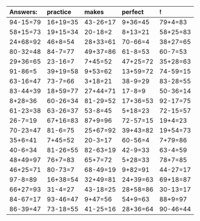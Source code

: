 | Answers: | practice | makes | perfect | ! |
| :--- | :--- | :--- | :--- | :--- |
| 94-15=79 | 16+19=35 | 43-26=17 | 9+36=45 | 79+4=83 | 
| 58+15=73 | 19+15=34 | 20-18=2 | 8+13=21 | 58+25=83 | 
| 24+68=92 | 46+8=54 | 28+33=61 | 70-66=4 | 38+27=65 | 
| 80-32=48 | 84-7=77 | 49+37=86 | 61-8=53 | 60-7=53 | 
| 29+36=65 | 23-16=7 | 7+45=52 | 47+25=72 | 35+28=63 | 
| 91-86=5 | 39+19=58 | 9+53=62 | 13+59=72 | 74-59=15 | 
| 63-16=47 | 73-7=66 | 3+18=21 | 38-9=29 | 83-28=55 | 
| 83-44=39 | 18+59=77 | 27+44=71 | 17-8=9 | 50-36=14 | 
| 8+28=36 | 60-26=34 | 81-29=52 | 17+36=53 | 92-17=75 | 
| 61-23=38 | 63-26=37 | 53-8=45 | 5+18=23 | 72-15=57 | 
| 26-7=19 | 67+16=83 | 87+9=96 | 72-57=15 | 19+4=23 | 
| 70-23=47 | 81-6=75 | 25+67=92 | 39+43=82 | 19+54=73 | 
| 35+6=41 | 7+45=52 | 20-3=17 | 60-56=4 | 7+79=86 | 
| 40-6=34 | 81-26=55 | 82-63=19 | 42-9=33 | 63-4=59 | 
| 48+49=97 | 76+7=83 | 65+7=72 | 5+28=33 | 78+7=85 | 
| 46+25=71 | 80-73=7 | 68-49=19 | 9+82=91 | 44-27=17 | 
| 97-8=89 | 16+38=54 | 32+49=81 | 24+39=63 | 69+18=87 | 
| 66+27=93 | 31-4=27 | 43-18=25 | 28+58=86 | 30-13=17 | 
| 84-67=17 | 93-46=47 | 9+47=56 | 54+9=63 | 88+9=97 | 
| 86-39=47 | 73-18=55 | 41-25=16 | 28+36=64 | 90-46=44 | 
